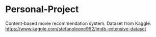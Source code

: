 # Personal-Project
Content-based movie recommendation system. Dataset from Kaggle: https://www.kaggle.com/stefanoleone992/imdb-extensive-dataset
